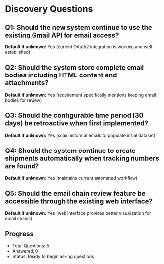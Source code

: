 # Discovery Questions

## Q1: Should the new system continue to use the existing Gmail API for email access?
**Default if unknown:** Yes (current OAuth2 integration is working and well-established)

## Q2: Should the system store complete email bodies including HTML content and attachments?
**Default if unknown:** Yes (requirement specifically mentions keeping email bodies for review)

## Q3: Should the configurable time period (30 days) be retroactive when first implemented?
**Default if unknown:** Yes (scan historical emails to populate initial dataset)

## Q4: Should the system continue to create shipments automatically when tracking numbers are found?
**Default if unknown:** Yes (maintains current automated workflow)

## Q5: Should the email chain review feature be accessible through the existing web interface?
**Default if unknown:** Yes (web interface provides better visualization for email chains)

## Progress
- Total Questions: 5
- Answered: 0
- Status: Ready to begin asking questions